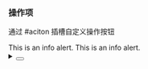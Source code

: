 ### 操作项

通过 <yc-tag>#aciton</yc-tag> 插槽自定义操作按钮

<div class="cell-demo vp-raw">
   <yc-space
    direction="vertical"
    size="large"
    style="width: 100%;">
    <yc-alert closable>
      This is an info alert.
      <template #action>
        <yc-button
          size="small"
          type="primary"
          >Detail</yc-button
        >
      </template>
    </yc-alert>
    <yc-alert
      title="Example"
      closable>
      This is an info alert.
      <template #action>
        <yc-button
          size="small"
          type="primary"
          >Detail</yc-button
        >
      </template>
    </yc-alert>
  </yc-space>
</div>

<details>
<summary>
 <button class="code-btn"  >
    <icon-code />
 </button>
</summary>

```vue
<template>
  <yc-space
    direction="vertical"
    size="large"
    style="width: 100%;">
    <yc-alert closable>
      This is an info alert.
      <template #action>
        <yc-button
          size="small"
          type="primary"
          >Detail</yc-button
        >
      </template>
    </yc-alert>
    <yc-alert
      title="Example"
      closable>
      This is an info alert.
      <template #action>
        <yc-button
          size="small"
          type="primary"
          >Detail</yc-button
        >
      </template>
    </yc-alert>
  </yc-space>
</template>
```

</details>
